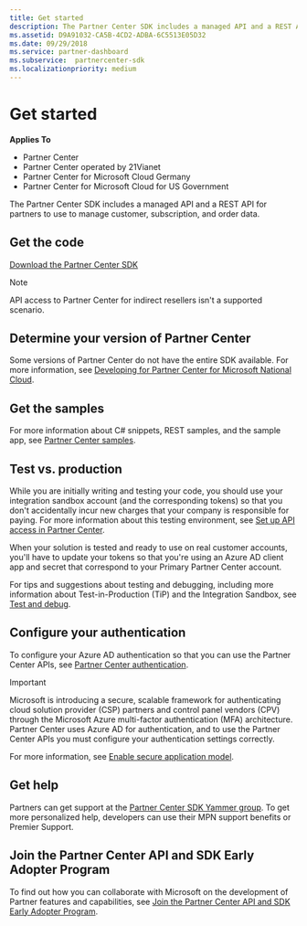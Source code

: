 ```yaml
---
title: Get started
description: The Partner Center SDK includes a managed API and a REST API for partners to use to manage customer, subscription, and order data.
ms.assetid: D9A91032-CA5B-4CD2-ADBA-6C5513E05D32
ms.date: 09/29/2018
ms.service: partner-dashboard
ms.subservice:  partnercenter-sdk
ms.localizationpriority: medium
---
```


# Get started

**Applies To**

- Partner Center
- Partner Center operated by 21Vianet
- Partner Center for Microsoft Cloud Germany
- Partner Center for Microsoft Cloud for US Government

The Partner Center SDK includes a managed API and a REST API for partners to use to manage customer, subscription, and order data.

## Get the code

[Download the Partner Center SDK](https://go.microsoft.com/fwlink/p/?LinkId=746681)

> [!NOTE]
> API access to Partner Center for indirect resellers isn't a supported scenario.

## Determine your version of Partner Center

Some versions of Partner Center do not have the entire SDK available. For more information, see [Developing for Partner Center for Microsoft National Cloud](developing-for-partner-center-for-microsoft-national-cloud.md).

## Get the samples

For more information about C# snippets, REST samples, and the sample app, see [Partner Center samples](partner-center-samples.md).

## Test vs. production

While you are initially writing and testing your code, you should use your integration sandbox account (and the corresponding tokens) so that you don't accidentally incur new charges that your company is responsible for paying. For more information about this testing environment, see [Set up API access in Partner Center](set-up-api-access-in-partner-center.md).

When your solution is tested and ready to use on real customer accounts, you'll have to update your tokens so that you're using an Azure AD client app and secret that correspond to your Primary Partner Center account.

For tips and suggestions about testing and debugging, including more information about Test-in-Production (TiP) and the Integration Sandbox, see [Test and debug](test-and-debug.md).

## Configure your authentication

To configure your Azure AD authentication so that you can use the Partner Center APIs, see [Partner Center authentication](partner-center-authentication.md).

> [!IMPORTANT]
> Microsoft is introducing a secure, scalable framework for authenticating cloud solution provider (CSP) partners and control panel vendors (CPV) through the Microsoft Azure multi-factor authentication (MFA) architecture.
Partner Center uses Azure AD for authentication, and to use the Partner Center APIs you must configure your authentication settings correctly.
>
> For more information, see [Enable secure application model](enable-secure-app-model.md).

## Get help

Partners can get support at the [Partner Center SDK Yammer group](https://go.microsoft.com/fwlink/p/?LinkID=717360). To get more personalized help, developers can use their MPN support benefits or Premier Support.

## Join the Partner Center API and SDK Early Adopter Program

To find out how you can collaborate with Microsoft on the development of Partner features and capabilities, see [Join the Partner Center API and SDK Early Adopter Program](early-adopter-program.md).